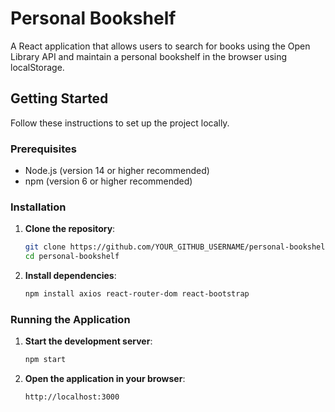 # Personal Bookshelf

A React application that allows users to search for books using the Open Library API and maintain a personal bookshelf in the browser using localStorage.

## Getting Started

Follow these instructions to set up the project locally.

### Prerequisites

- Node.js (version 14 or higher recommended)
- npm (version 6 or higher recommended)

### Installation

1. **Clone the repository**:
   ```sh
   git clone https://github.com/YOUR_GITHUB_USERNAME/personal-bookshelf.git
   cd personal-bookshelf

2. **Install dependencies**:
   ```sh
   npm install axios react-router-dom react-bootstrap


### Running the Application

1. **Start the development server**:
   ```sh
   npm start

2. **Open the application in your browser**:
   ```sh
   http://localhost:3000
